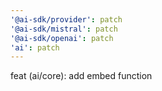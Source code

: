 ```yaml
---
'@ai-sdk/provider': patch
'@ai-sdk/mistral': patch
'@ai-sdk/openai': patch
'ai': patch
---
```


feat (ai/core): add embed function
